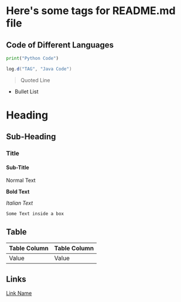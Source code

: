 # Here's some tags for README.md file


## Code of Different Languages
```python
print("Python Code")
```
```java
log.d("TAG", "Java Code")
```

> Quoted Line
- Bullet List
# Heading
## Sub-Heading
### Title
#### Sub-Title
Normal Text

**Bold Text**

_Italian Text_

`Some Text inside a box`

## Table
| Table Column | Table Column |
| ------------ | ------------ |
| Value | Value |

## Links
[Link Name](https://github.com/patel-vansh/test/edit/main/README.md)

